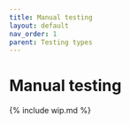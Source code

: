 ```yaml
---
title: Manual testing
layout: default
nav_order: 1
parent: Testing types
---
```


# Manual testing

{% include wip.md %}